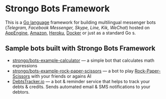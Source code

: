 # Strongo Bots Framework
This is a [Go language](https://golang.org/) framework for building multilingual messenger bots (_Telegram, Facebook Messenger, Skype, Line, Kik, WeChat_) hosted on [AppEngine](https://cloud.google.com/appengine/), [Amazon](https://aws.amazon.com/), [Heroku](https://www.heroku.com/), [Docker](https://www.docker.com/) or just as a standard Go s.

## Sample bots built with Strongo Bots Framework
  * [strongo/bots-example-calculator](http://github.com/strongo/bots-example-calculator) — a simple bot that calculates math expressions
  * [strongo/bots-example-rock-paper-scissors](http://github.com/strongo/bots-example-rock-paper-scissors) — a bot to play [Rock-Paper-Scissors](https://en.wikipedia.org/wiki/Rock-paper-scissors) with your friends or agains AI
  * [DebtsTracker.io](http://debtstracker.io/) —  a bot & reminder service that helps to track your debts & credits. Sends automated email & SMS notifications to your debtors.
